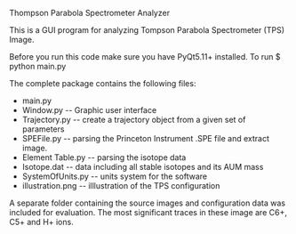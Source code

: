 Thompson Parabola Spectrometer Analyzer

This is a GUI program for analyzing Tompson Parabola Spectrometer (TPS) Image.

Before you run this code make sure you have PyQt5.11+ installed. 
To run
    $ python main.py

The complete package contains the following files:

* main.py
* Window.py -- Graphic user interface
* Trajectory.py -- create a trajectory object from a given set of parameters
* SPEFile.py -- parsing the Princeton Instrument .SPE file and extract image.
* Element Table.py -- parsing the isotope data
* Isotope.dat -- data including all stable isotopes and its AUM mass
* SystemOfUnits.py -- units system for the software
* illustration.png -- illlustration of the TPS configuration

A separate folder containing the source images and configuration data was included for evaluation. 
The most significant traces in these image are C6+, C5+ and H+ ions. 
